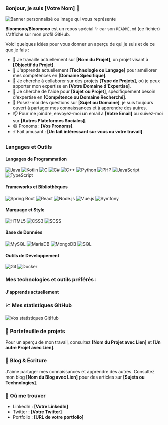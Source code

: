 ### Bonjour, je suis [Votre Nom] 👋

![Banner personnalisé ou image qui vous représente](URL_de_l'image)

**Bloomooo/Bloomooo** est un repos spécial ✨ car son `README.md` (ce fichier) s'affiche sur mon profil GitHub.

Voici quelques idées pour vous donner un aperçu de qui je suis et de ce que je fais :

- 🔭 Je travaille actuellement sur **[Nom du Projet]**, un projet visant à **[Objectif du Projet]**.
- 🌱 J'apprends actuellement **[Technologie ou Langage]** pour améliorer mes compétences en **[Domaine Spécifique]**.
- 👯 Je cherche à collaborer sur des projets **[Type de Projets]**, où je peux apporter mon expertise en **[Votre Domaine d'Expertise]**.
- 🤔 Je cherche de l'aide pour **[Sujet ou Projet]**, spécifiquement besoin d'expertise en **[Compétence ou Domaine Recherché]**.
- 💬 Posez-moi des questions sur **[Sujet ou Domaine]**, je suis toujours ouvert à partager mes connaissances et à apprendre des autres.
- 📫 Pour me joindre, envoyez-moi un email à **[Votre Email]** ou suivez-moi sur **[Autres Plateformes Sociales]**.
- 😄 Pronoms : **[Vos Pronoms]**.
- ⚡ Fait amusant : **[Un fait intéressant sur vous ou votre travail]**.

### Langages et Outils

#### Langages de Programmation
![Java](https://img.shields.io/badge/-Java-ED8B00?style=flat-square&logo=java&logoColor=white)
![Kotlin](https://img.shields.io/badge/-Kotlin-0095D5?style=flat-square&logo=kotlin&logoColor=white)
![C](https://img.shields.io/badge/-C-A8B9CC?style=flat-square&logo=c&logoColor=white)
![C#](https://img.shields.io/badge/-C%23-239120?style=flat-square&logo=c-sharp&logoColor=white)
![C++](https://img.shields.io/badge/-C++-00599C?style=flat-square&logo=cplusplus&logoColor=white)
![Python](https://img.shields.io/badge/-Python-3776AB?style=flat-square&logo=python&logoColor=white)
![PHP](https://img.shields.io/badge/-PHP-777BB4?style=flat-square&logo=php&logoColor=white)
![JavaScript](https://img.shields.io/badge/-JavaScript-F7DF1E?style=flat-square&logo=javascript&logoColor=black)
![TypeScript](https://img.shields.io/badge/-TypeScript-3178C6?style=flat-square&logo=typescript&logoColor=white)

#### Frameworks et Bibliothèques
![Spring Boot](https://img.shields.io/badge/-Spring%20Boot-6DB33F?style=flat-square&logo=spring-boot&logoColor=white)
![React](https://img.shields.io/badge/-React-61DAFB?style=flat-square&logo=react&logoColor=black)
![Node.js](https://img.shields.io/badge/-Node.js-339933?style=flat-square&logo=node.js&logoColor=white)
![Vue.js](https://img.shields.io/badge/-Vue.js-4FC08D?style=flat-square&logo=vue.js&logoColor=white)
![Symfony](https://img.shields.io/badge/-Symfony-000000?style=flat-square&logo=symfony&logoColor=white)

#### Marquage et Style
![HTML5](https://img.shields.io/badge/-HTML5-E34F26?style=flat-square&logo=html5&logoColor=white)
![CSS3](https://img.shields.io/badge/-CSS3-1572B6?style=flat-square&logo=css3&logoColor=white)
![SCSS](https://img.shields.io/badge/-SCSS-CC6699?style=flat-square&logo=sass&logoColor=white)

#### Base de Données
![MySQL](https://img.shields.io/badge/-MySQL-4479A1?style=flat-square&logo=mysql&logoColor=white)
![MariaDB](https://img.shields.io/badge/-MariaDB-003545?style=flat-square&logo=mariadb&logoColor=white)
![MongoDB](https://img.shields.io/badge/-MongoDB-47A248?style=flat-square&logo=mongodb&logoColor=white)
![SQL](https://img.shields.io/badge/-SQL-00000F?style=flat-square&logo=sql&logoColor=white)

#### Outils de Développement
![Git](https://img.shields.io/badge/-Git-F05032?style=flat-square&logo=git&logoColor=white)
![Docker](https://img.shields.io/badge/-Docker-2496ED?style=flat-square&logo=docker&logoColor=white)


### Mes technologies et outils préférés :

#### J'apprends actuellement


### 📈 Mes statistiques GitHub

![Vos statistiques GitHub](URL_pour_statistiques_GitHub)

### 🎨 Portefeuille de projets

Pour un aperçu de mon travail, consultez **[Nom du Projet avec Lien]** et **[Un autre Projet avec Lien]**.

### 📝 Blog & Écriture

J'aime partager mes connaissances et apprendre des autres. Consultez mon blog **[Nom du Blog avec Lien]** pour des articles sur **[Sujets ou Technologies]**.

### 💼 Où me trouver

- LinkedIn : **[Votre LinkedIn]**
- Twitter : **[Votre Twitter]**
- Portfolio : **[URL de votre portfolio]**
